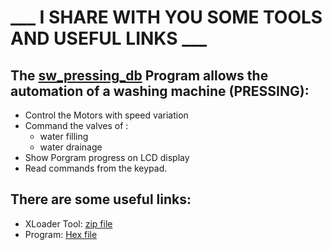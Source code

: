 # ___ I SHARE WITH YOU SOME TOOLS AND USEFUL LINKS ___

The [sw_pressing_db]( ) Program allows the automation of a washing machine (PRESSING):
----------------------------------------------------------------------------------------
- Control the Motors with speed variation
- Command the valves of : 
    - water filling
    - water drainage
- Show Porgram progress on LCD display
- Read commands from the keypad.



There are some useful links:
-----------------------------
+ XLoader Tool: [zip file](https://github.com/binaryupdates/xLoader/archive/refs/heads/master.zip)
+ Program: [Hex file](https://gist.githubusercontent.com/ben4biz/6479321c6553460e9b72f372780312c4/raw/b289d9bd05462c5888bffeb21f6e6d366cbb9451/App.ino.hex)
